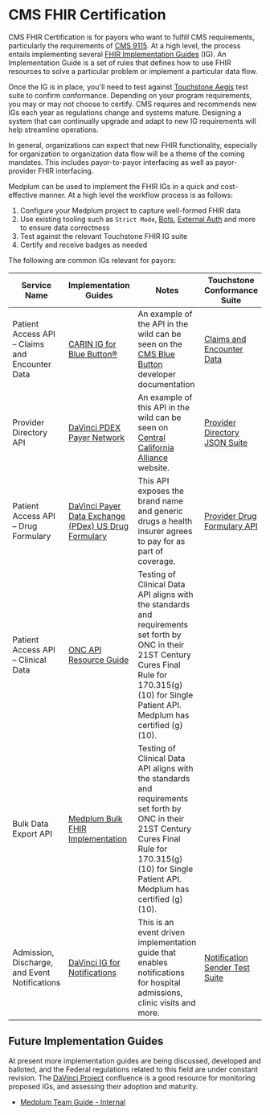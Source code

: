 # CMS FHIR Certification

CMS FHIR Certification is for payors who want to fulfill CMS requirements, particularly the requirements of [CMS 9115](https://www.cms.gov/files/document/cms-9115-f.pdf). At a high level, the process entails implementing several [FHIR Implementation Guides](https://www.hl7.org/fhir/implementationguide.html) (IG). An Implementation Guide is a set of rules that defines how to use FHIR resources to solve a particular problem or implement a particular data flow.

Once the IG is in place, you'll need to test against [Touchstone Aegis](https://touchstone.aegis.net/touchstone/userguide/html/index.html) test suite to confirm conformance. Depending on your program requirements, you may or may not choose to certify. CMS requires and recommends new IGs each year as regulations change and systems mature. Designing a system that can continually upgrade and adapt to new IG requirements will help streamline operations.

In general, organizations can expect that new FHIR functionality, especially for organization to organization data flow will be a theme of the coming mandates. This includes payor-to-payor interfacing as well as payor-provider FHIR interfacing.

Medplum can be used to implement the FHIR IGs in a quick and cost-effective manner. At a high level the workflow process is as follows:

1. Configure your Medplum project to capture well-formed FHIR data
2. Use existing tooling such as `Strict Mode`, [Bots](/docs/bots), [External Auth](/docs/auth/methods/external-identity-providers) and more to ensure data correctness
3. Test against the relevant Touchstone FHIR IG suite
4. Certify and receive badges as needed

The following are common IGs relevant for payors:

| Service Name                                   | Implementation Guides                                                                                           | Notes                                                                                                                                                                                                     | Touchstone Conformance Suite                                                                                                                    |
| ---------------------------------------------- | --------------------------------------------------------------------------------------------------------------- | --------------------------------------------------------------------------------------------------------------------------------------------------------------------------------------------------------- | ----------------------------------------------------------------------------------------------------------------------------------------------- |
| Patient Access API – Claims and Encounter Data | [CARIN IG for Blue Button®](http://hl7.org/fhir/us/carin-bb/STU1/)                                             | An example of the API in the wild can be seen on the [CMS Blue Button](https://bluebutton.cms.gov/developers/) developer documentation                                                                    | [Claims and Encounter Data](https://touchstone.aegis.net/touchstone/conformance/current?suite=FHIR4-0-1-PAA-CLAIMS-ENCOUNTERS-2-Server)         |
| Provider Directory API                         | [DaVinci PDEX Payer Network](http://hl7.org/fhir/us/davinci-pdex-plan-net/STU1/)                                | An example of this API in the wild can be seen on [Central California Alliance](https://thealliance.health/developer-resources/provider-directory/) website.                                              | [Provider Directory JSON Suite](https://touchstone.aegis.net/touchstone/conformance/current?suite=FHIR4-0-1-PAA-PROVIDER-DIR-1-0-0-json-Server) |
| Patient Access API – Drug Formulary            | [DaVinci Payer Data Exchange (PDex) US Drug Formulary](http://hl7.org/fhir/us/davinci-drug-formulary/STU1.0.1/) | This API exposes the brand name and generic drugs a health insurer agrees to pay for as part of coverage.                                                                                                 | [Provider Drug Formulary API](https://touchstone.aegis.net/touchstone/conformance/current?suite=FHIR4-0-1-PAA-Formulary-1-0-1-json-Server)      |
| Patient Access API – Clinical Data             | [ONC API Resource Guide](https://onc-healthit.github.io/api-resource-guide/)                                    | Testing of Clinical Data API aligns with the standards and requirements set forth by ONC in their 21ST Century Cures Final Rule for 170.315(g)(10) for Single Patient API. Medplum has certified (g)(10). |                                                                                                                                                 |
| Bulk Data Export API                           | [Medplum Bulk FHIR Implementation](/docs/api/fhir/operations/bulk-fhir)                                         | Testing of Clinical Data API aligns with the standards and requirements set forth by ONC in their 21ST Century Cures Final Rule for 170.315(g)(10) for Single Patient API. Medplum has certified (g)(10). |                                                                                                                                                 |
| Admission, Discharge, and Event Notifications  | [DaVinci IG for Notifications](http://hl7.org/fhir/us/davinci-alerts/)                                          | This is an event driven implementation guide that enables notifications for hospital admissions, clinic visits and more.                                                                                  | [Notification Sender Test Suite](https://touchstone.aegis.net/touchstone/conformance/current?suite=FHIR4-0-1-PAA-NOTIFICATIONS-SENDER-Client)   |

## Future Implementation Guides

At present more implementation guides are being discussed, developed and balloted, and the Federal regulations related to this field are under constant revision. The [DaVinci Project](https://confluence.hl7.org/display/DVP) confluence is a good resource for monitoring proposed IGs, and assessing their adoption and maturity.

- [Medplum Team Guide - Internal](https://drive.google.com/file/d/1rg3DATV1ypUBnVURR6L_mh4qFplofCCV/view)
